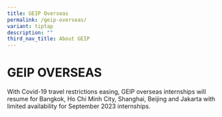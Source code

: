 ```yaml
---
title: GEIP Overseas
permalink: /geip-overseas/
variant: tiptap
description: ""
third_nav_title: About GEIP
---
```

<h1><strong>GEIP OVERSEAS</strong></h1>
<p>With Covid-19 travel restrictions easing, GEIP overseas internships will
resume for Bangkok, Ho Chi Minh City, Shanghai, Beijing and Jakarta with
limited availability for September 2023 internships.</p>
<p></p>
<p></p>
<p></p>